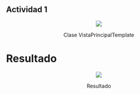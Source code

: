 ## Actividad 1
<div align="center">
  <img  src="https://imgur.com/ORe278y.png">
  <p>Clase VistaPrincipalTemplate </p>
</div>

# Resultado

<div align="center">
  <img  src="https://imgur.com/HRMAEAd.png">
  <p>Resultado</p>
</div>
